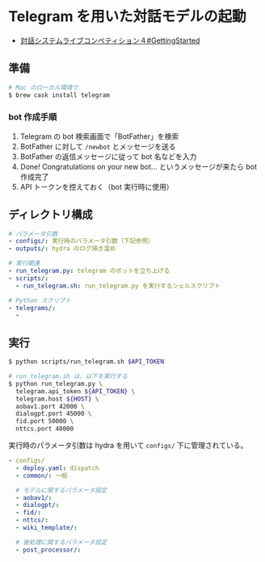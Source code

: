 # Telegram を用いた対話モデルの起動

- [対話システムライブコンペティション４#GettingStarted](https://dialog-system-live-competition.github.io/dslc4/gettingstart.html)

## 準備

```bash
# Mac のローカル環境で
$ brew cask install telegram
```

### bot 作成手順

1. Telegram の bot 検索画面で「BotFather」を検索
2. BotFather に対して `/newbot` とメッセージを送る
3. BotFather の返信メッセージに従って bot 名などを入力
4. Done! Congratulations on your new bot... というメッセージが来たら bot 作成完了
5. API トークンを控えておく（bot 実行時に使用）


## ディレクトリ構成

```yaml
# パラメータ引数
- configs/: 実行時のパラメータ引数（下記参照）
- outputs/: hydra のログ掃き溜め

# 実行関連
- run_telegram.py: telegram のボットを立ち上げる
- scripts/:
  - run_telegram.sh: run_telegram.py を実行するシェルスクリプト

# Python スクリプト
- telegrams/:
  - 
```


## 実行

```bash
$ python scripts/run_telegram.sh $API_TOKEN

# run_telegram.sh は、以下を実行する
$ python run_telegram.py \
  telegram.api_token ${API_TOKEN} \
  telegram.host ${HOST} \
  aobav1.port 42000 \
  dialogpt.port 45000 \
  fid.port 50000 \
  nttcs.port 40000
```

実行時のパラメータ引数は hydra を用いて `configs/` 下に管理されている。

```yaml
- configs/
  - deploy.yaml: dispatch
  - common/: 一般

  # モデルに関するパラメータ設定
  - aobav1/:
  - dialogpt/:
  - fid/:
  - nttcs/:
  - wiki_template/:

  # 後処理に関するパラメータ設定
  - post_processor/:
```
